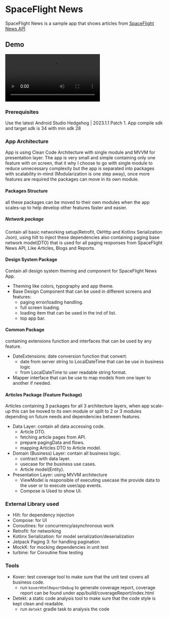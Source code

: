 # SpaceFlight News

SpaceFlight News is a sample app that shows articles
from [SpaceFlight News API](https://api.spaceflightnewsapi.net/v4/docs/)

## Demo

![video](docs/Demo%20Video.webm)

### Prerequisites

Use the latest Android Studio Hedgehog | 2023.1.1 Patch 1.
App compile sdk and target sdk is 34 with min sdk 28

### App Architecture

App is using Clean Code Architecture with single module and MVVM for presentation layer.
The app is very small and simple containing only one feature with on screen, that it why I choose to
go with single module to reduce unnecessary complexity but the app is separated into packages with
scalability in-mind (Modularization is one step away), once more features are required the packages
can move in its own module.

#### Packages Structure

all these packages can be moved to their own modules when the app scales-up to help develop other
features faster and easier.

##### Network package

Contain all basic networking setup(Retrofit, OkHttp and Kotlinx Serialization Json), using hilt to
inject these dependencies also containing paging base network model(DTO) that is used for all paging
responses from SpaceFlight News API, Like Articles, Blogs and Reports.

#### Design System Package

Contain all design system theming and component for SpaceFlight News App.

- Theming like colors, typography and app theme.
- Base Design Component that can be used in different screens and features:
    - paging error/loading handling.
    - full screen loading.
    - loading item that can be used in the ind of list.
    - top app bar.

#### Common Package

containing extensions function and interfaces that can be used by any feature.

- DateExtensions: date conversion function that convert:
    - date from server string to LocalDateTime that can be use in business logic
    - from LocalDateTime to user readable string format.
- Mapper interface that can be use to map models from one layer to another if needed.

#### Articles Package (Feature Package)

Articles containing 3 packages for all 3 architecture layers, when app scale-up this can be moved to
its own module or spilt to 2 or 3 modules depending on future needs and dependencies between
features.

- Data Layer: contain all data accessing code.
    - Article DTO.
    - fetching article pages from API.
    - prepare pagingData and flows.
    - mapping Articles DTO to Article model.
- Domain (Business) Layer: contain all business logic.
    - contract with data layer.
    - usecase for the business use cases.
    - Article model(Entity).
- Presentation Layer: using MVVM architecture
    - ViewModel is responsible of executing usecase the provide data to the user or to execute
      user/app events.
    - Compose is Used to show UI.

### External Library used

- Hilt: for dependency injection
- Compose: for UI
- Coroutines: for concurrency/asynchronous work
- Retrofit: for networking
- Kotlinx Serialization: for model serialization/deserialization
- Jetpack Paging 3: for handling pagination
- MockK: for mocking dependencies in unit test
- turbine: for Coroutine flow testing

### Tools

- Kover: test coverage tool to make sure that the unit test covers all business code.
    - run ```koverHtmlReportDebug``` to generate coverage report, coverage report can be found under
      app/build/coverageReport/index.html
- Detekt: a static code analysis tool to make sure that the code style is kept clean and readable.
    - run ```detekt``` gradle task to analysis the code
